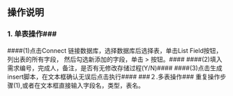 ## 操作说明 ##
### 1. 单表操作###
####(1)点击Connect 链接数据库，选择数据库后选择表，单击List Field按钮，列出表的所有字段，
然后勾选新添加的字段，单击 > 按钮。#### 
####(2)填入需求编号，完成人，备注，是否有无修改存储过程(Y/N)####
####(3)点击生成insert脚本，在文本框确认无误后点击执行####
###２.多表操作###
重复操作步骤(1),或者在文本框直接输入字段名，类型，表名。

